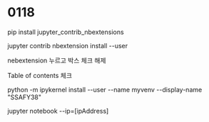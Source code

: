 # 0118



pip install jupyter_contrib_nbextensions

jupyter contrib nbextension install --user

nebextension 누르고 박스 체크 해제

Table of contents 체크

python -m ipykernel install --user --name myvenv --display-name "SSAFY38"

jupyter notebook --ip=[ipAddress]